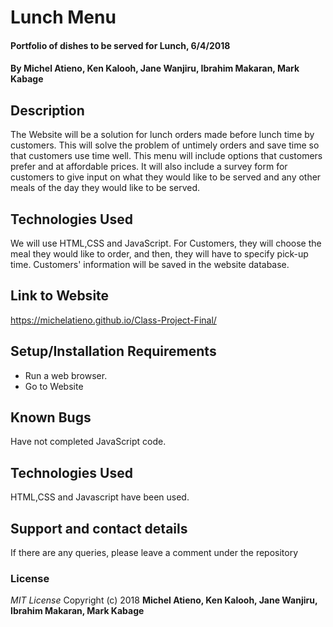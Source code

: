 # Lunch Menu
#### Portfolio of dishes to be served for Lunch, 6/4/2018
#### By **Michel Atieno, Ken Kalooh, Jane Wanjiru, Ibrahim Makaran, Mark Kabage**
## Description
The Website will be a solution for lunch orders made before lunch time by customers.
This will solve the problem of untimely orders and save time so that customers use time well. This menu will include options that customers prefer and at affordable prices. It will also include a survey form for customers to give input on what they would like to be served and any other meals of the day they would like to be served.
## Technologies Used
We will use HTML,CSS and JavaScript.
For Customers, they will choose the meal they would like to order, and then, they will have to specify pick-up time. Customers' information will be saved in the website database.
## Link to Website
 https://michelatieno.github.io/Class-Project-Final/
## Setup/Installation Requirements
* Run a web browser.
* Go to  Website
## Known Bugs
Have not completed JavaScript code.
## Technologies Used
HTML,CSS and Javascript have been used.
## Support and contact details
If there are any queries, please leave a comment under the repository
### License
*MIT License*
Copyright (c) 2018 **Michel Atieno, Ken Kalooh, Jane Wanjiru, Ibrahim Makaran, Mark Kabage**
